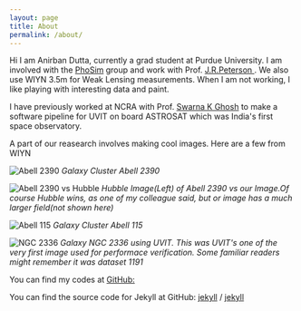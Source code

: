 ```yaml
---
layout: page
title: About
permalink: /about/
---
```


Hi I am Anirban Dutta, currently a grad student at Purdue University. I am involved with the [PhoSim](https://bitbucket.org/phosim/phosim_release/wiki/Home/) group and work with Prof. [J.R.Peterson ](https://www.physics.purdue.edu/people/faculty/peterson.php). We also use WIYN 3.5m for Weak Lensing measurements. When I am not working, I like playing with interesting data and paint.

I have previously worked at NCRA with Prof. [Swarna K Ghosh](https://www.tifr.res.in/~swarna/) to make a software pipeline for UVIT on board ASTROSAT which was India's first space observatory.

A part of our reasearch involves making cool images. Here are a few from WIYN

![Abell 2390]({{site.url}}{{site.baseurl}}/images/about_images/2390_standard.jpeg)
*Galaxy Cluster Abell 2390*


![Abell 2390 vs Hubble]({{site.url}}{{site.baseurl}}/images/about_images/2390_hubble_comparison.jpg)
*Hubble Image(Left) of Abell 2390 vs our Image.Of course Hubble wins, as one of my colleague said, but or image has a much larger field(not shown here)*


![Abell 115]({{site.url}}{{site.baseurl}}/images/about_images/115_cluster_superZoom1.jpeg)
*Galaxy Cluster Abell 115*


![NGC 2336]({{site.url}}{{site.baseurl}}/images/header_img.png)
*Galaxy NGC 2336 using UVIT. This was UVIT's one of the very first image used for performace verification. Some familiar readers might remember it was dataset 1191*




You can find my codes at
[GitHub:](https://github.com/anirban1195)

You can find the source code for Jekyll at GitHub:
[jekyll][jekyll-organization] /
[jekyll](https://github.com/jekyll/jekyll)


[jekyll-organization]: https://github.com/jekyll
